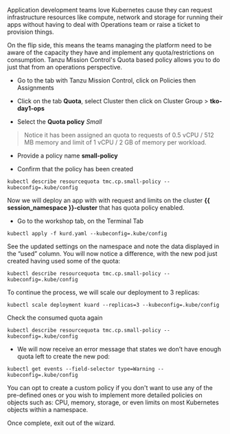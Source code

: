 Application development teams love Kubernetes cause they can request infrastructure resources like compute, network and storage for running their apps without having to deal with Operations team or raise a ticket to provision things. 

On the flip side, this means the teams managing the platform need to be aware of the capacity they have and implement any quota/restrictions on consumption. Tanzu Mission Control's Quota based policy allows you to do just that from an operations perspective.

* Go to the tab with Tanzu Mission Control, click on Policies then Assignments

* Click on the tab **Quota**, select Cluster then click on Cluster Group >  **tko-day1-ops** 

* Select the **Quota policy** *Small*

>Notice it has been assigned an quota to requests of 0.5 vCPU / 512 MB memory and limit of 1 vCPU / 2 GB of memory per workload.

* Provide a policy name **small-policy**

* Confirm that the policy has been created
```execute-2
kubectl describe resourcequota tmc.cp.small-policy --kubeconfig=.kube/config
```


Now we will deploy an app with with request and limits on the cluster **{{ session_namespace }}-cluster** that has quota policy enabled.

* Go to the workshop tab, on the Terminal Tab

```execute-1
kubectl apply -f kurd.yaml --kubeconfig=.kube/config
```
See the updated settings on the namespace and note the data displayed in the “used” column. You will now notice a difference, with the new pod just created having used some of the quota:

```execute-2
kubectl describe resourcequota tmc.cp.small-policy --kubeconfig=.kube/config
```
To continue the process, we will scale our deployment to 3 replicas:

```execute-1
kubectl scale deployment kuard --replicas=3 --kubeconfig=.kube/config
```

Check the consumed quota again
```execute-2
kubectl describe resourcequota tmc.cp.small-policy --kubeconfig=.kube/config
```
* We will now receive an error message that states we don’t have enough quota left to create the new pod:

```execute-1
kubectl get events --field-selector type=Warning --kubeconfig=.kube/config
```
You can opt to create a custom policy if you don't want to use any of the pre-defined ones or you wish to implement more detailed policies on objects such as: CPU, memory, storage, or even limits on most Kubernetes objects within a namespace.

Once complete, exit out of the wizard.